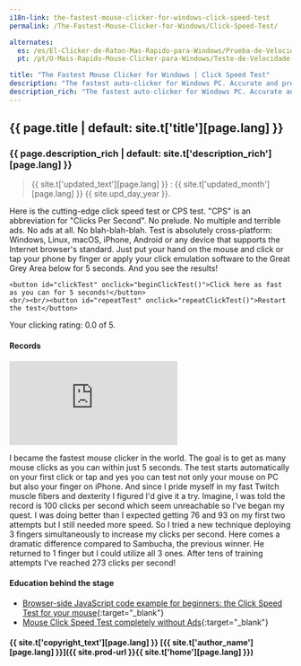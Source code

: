 ```yaml
---
i18n-link: the-fastest-mouse-clicker-for-windows-click-speed-test
permalink: /The-Fastest-Mouse-Clicker-for-Windows/Click-Speed-Test/

alternates:
  es: /es/El-Clicker-de-Raton-Mas-Rapido-para-Windows/Prueba-de-Velocidad-de-Clic/
  pt: /pt/O-Mais-Rapido-Mouse-Clicker-para-Windows/Teste-de-Velocidade-de-Clique/

title: "The Fastest Mouse Clicker for Windows | Click Speed Test"
description: "The fastest auto-clicker for Windows PC. Accurate and precise test for your clicking speed suitable for both human hands and auto-clicker software"
description_rich: "The fastest auto-clicker for Windows PC. Accurate and precise test for your clicking speed suitable for both human hands and auto-clicker software"
---
```


## {{ page.title | default: site.t['title'][page.lang] }}

### {{ page.description_rich | default: site.t['description_rich'][page.lang] }}

> {{ site.t['updated_text'][page.lang] }} : {{ site.t['updated_month'][page.lang] }} {{ site.upd_day_year }}.

Here is the cutting-edge click speed test or CPS test. "CPS" is an abbreviation for "Clicks Per Second". No prelude. No multiple and terrible ads. No ads at all. No blah-blah-blah.
Test is absolutely cross-platform: Windows, Linux, macOS, iPhone, Android or any device that supports the Internet browser's standard.
Just put your hand on the mouse and click or tap your phone by finger or apply your click emulation software to the Great Grey Area below for 5 seconds. And you see the results!


<p id="clickContainer">
<script>
var nClicks = 0;
var nTimer = null;
var clickButon = null;
var clickDivStars = null;
var clickDivStarsText = null;
window.onload = function() {
    clickButon = document.getElementById("clickTest");
    clickDivStars = document.getElementById("clickStars");
    clickDivStarsText = document.getElementById("clickStarsText");
}
repeatClickTest = function () {
    nClicks = 0;
    if (nTimer != null) {
        clearTimeout(nTimer);
        nTimer = null;
    }
    clickButon.textContent = "Click here as fast as you can for 5 seconds!";
    clickButon.onclick = beginClickTest;
    clickDivStars.setAttribute("class", "stars");
    clickDivStars.setAttribute("style", "--rating: 0.0;");
    clickDivStarsText.textContent = "Your clicking rating: 0.0 of 5.";
}
endClickTest = function() {
    clickButon.onclick = null;
    clickButon.textContent = "Your clicking rate is " + (nClicks / 5.0) + " Clicks Per Second (CPS).";
    var fStars = (nClicks / 5.0) / 10.0 * 4;
    if (fStars > 5.0)
        fStars = 5.0;
    fStars = fStars.toFixed(1);
    clickDivStars.setAttribute("class", "stars");
    clickDivStars.setAttribute("style", "--rating: " + fStars + ";");
    clickDivStarsText.textContent = "Your clicking rating: " + fStars + " of 5.";
}
beginClickTest = function() {
    ++nClicks;
    clickButon.textContent = "" + nClicks;

    if (nClicks == 1) {
        nTimer = setTimeout(endClickTest, 5000);
    }
}
</script>

    <button id="clickTest" onclick="beginClickTest()">Click here as fast as you can for 5 seconds!</button>
    <br/><br/><button id="repeatTest" onclick="repeatClickTest()">Restart the test</button>
</p>

<p>
<div id="clickStars" class="stars" style="--rating: 0.0;" ></div>
<div id="clickStarsText" class="stars-alt">Your clicking rating: 0.0 of 5.</div>
</p>

#### Records

<div class="video-container">
    <iframe
        src="https://www.youtube.com/embed/Vyrtd4s5E5s?rel=0&modestbranding=1"
        title="I Became The Fastest Mouse Clicker in the World 2025"
        frameborder="0"
        allow="accelerometer; autoplay; clipboard-write; encrypted-media; gyroscope; picture-in-picture"
        allowfullscreen
        loading="lazy" >
    </iframe>
</div>

I became the fastest mouse clicker in the world.
The goal is to get as many mouse clicks as you can
within just 5 seconds.
The test starts automatically on your first click or tap
and yes you can test not only your mouse on PC but also your finger on iPhone.
And since I pride myself in my fast Twitch muscle fibers and dexterity
I figured I'd give it a try.
Imagine, I was told the record is 100 clicks per second
which seem unreachable so I've began my quest.
I was doing better than I expected getting 76 and 93
on my first two attempts but I still needed more speed.
So I tried a new technique deploying 3 fingers simultaneously
to increase my clicks per second.
Here comes a dramatic difference compared to Sambucha, the previous winner.
He returned to 1 finger but I could utilize all 3 ones.
After tens of training attempts I've reached 273 clicks per second!

#### Education behind the stage

* [Browser-side JavaScript code example for beginners: the Click Speed Test for your mouse](https://np.reddit.com/r/learnjavascript/comments/1lj86qy/browserside_javascript_code_example_for_beginners/){:target="_blank"}
* [Mouse Click Speed Test completely without Ads](https://www.minecraftforum.net/forums/off-topic/general-gaming/3220136-mouse-click-speed-test-completely-without-ads){:target="_blank"}

#### {{ site.t['copyright_text'][page.lang] }} [{{ site.t['author_name'][page.lang] }}]({{ site.prod-url }}{{ site.t['home'][page.lang] }})
